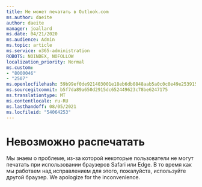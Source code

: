 ```yaml
---
title: Не может печатать в Outlook.com
ms.author: daeite
author: daeite
manager: joallard
ms.date: 04/21/2020
ms.audience: Admin
ms.topic: article
ms.service: o365-administration
ROBOTS: NOINDEX, NOFOLLOW
localization_priority: Normal
ms.custom:
- "8000046"
- "2507"
ms.openlocfilehash: 59b99ef0de921403001e18eb6db0848aab5a0c0c0e49e253915e0bee806dc24b
ms.sourcegitcommit: b5f7da89a650d2915dc652449623c78be6247175
ms.translationtype: MT
ms.contentlocale: ru-RU
ms.lasthandoff: 08/05/2021
ms.locfileid: "54064253"
---
```

# <a name="unable-to-print"></a>Невозможно распечатать

Мы знаем о проблеме, из-за которой некоторые пользователи не могут печатать при использовании браузеров Safari или Edge. В то время как мы работаем над исправлением для этого, пожалуйста, используйте другой браузер. We apologize for the inconvenience.